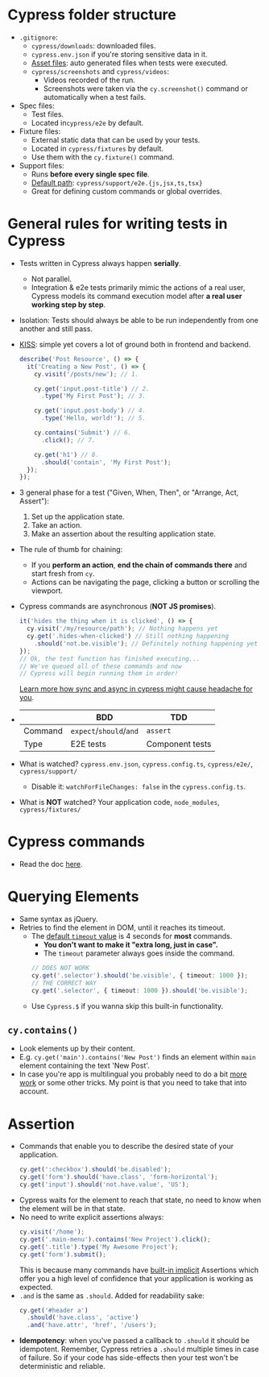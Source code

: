 # Cypress folder structure

- `.gitignore`:
  - `cypress/downloads`: downloaded files.
  - `cypress.env.json` if you're storing sensitive data in it.
  - [Asset files](https://docs.cypress.io/guides/core-concepts/writing-and-organizing-tests#Asset-Files): auto generated files when tests were executed.
  - `cypress/screenshots` and `cypress/videos`:
    - Videos recorded of the run.
    - Screenshots were taken via the `cy.screenshot()` command or automatically when a test fails.
- Spec files:
  - Test files.
  - Located in`cypress/e2e` by default.
- Fixture files:
  - External static data that can be used by your tests.
  - Located in `cypress/fixtures` by default.
  - Use them with the `cy.fixture()` command.
- Support files:
  - Runs **before every single spec file**.
  - [Default path](https://docs.cypress.io/guides/core-concepts/writing-and-organizing-tests#Support-file): `cypress/support/e2e.{js,jsx,ts,tsx}`
  - Great for defining custom commands or global overrides.

# General rules for writing tests in Cypress

- Tests written in Cypress always happen **serially**.

  - Not parallel.
  - Integration & e2e tests primarily mimic the actions of a real user, Cypress models its command execution model after **a real user working step by step**.

- Isolation: Tests should always be able to be run independently from one another and still pass.

- [KISS](https://en.wikipedia.org/wiki/KISS_principle): simple yet covers a lot of ground both in frontend and backend.

  ```ts
  describe('Post Resource', () => {
    it('Creating a New Post', () => {
      cy.visit('/posts/new'); // 1.

      cy.get('input.post-title') // 2.
        .type('My First Post'); // 3.

      cy.get('input.post-body') // 4.
        .type('Hello, world!'); // 5.

      cy.contains('Submit') // 6.
        .click(); // 7.

      cy.get('h1') // 8.
        .should('contain', 'My First Post');
    });
  });
  ```

- 3 general phase for a test ("Given, When, Then", or "Arrange, Act, Assert"):

  1. Set up the application state.
  2. Take an action.
  3. Make an assertion about the resulting application state.

- The rule of thumb for chaining:

  - If you **perform an action**, **end the chain of commands there** and start fresh from `cy`.
  - Actions can be navigating the page, clicking a button or scrolling the viewport.

- Cypress commands are asynchronous (**NOT JS promises**).

  ```ts
  it('hides the thing when it is clicked', () => {
    cy.visit('/my/resource/path'); // Nothing happens yet
    cy.get('.hides-when-clicked') // Still nothing happening
      .should('not.be.visible'); // Definitely nothing happening yet
  });
  // Ok, the test function has finished executing...
  // We've queued all of these commands and now
  // Cypress will begin running them in order!
  ```

  [Learn more how sync and async in cypress might cause headache for you](https://docs.cypress.io/guides/core-concepts/introduction-to-cypress#Mixing-Async-and-Sync-code).

- |         | BDD                     | TDD             |
  | ------- | ----------------------- | --------------- |
  | Command | `expect`/`should`/`and` | `assert`        |
  | Type    | E2E tests               | Component tests |

- What is watched? `cypress.env.json`, `cypress.config.ts`, `cypress/e2e/`, `cypress/support/`
  - Disable it: `watchForFileChanges: false` in the `cypress.config.ts`.
- What is **NOT** watched? Your application code, `node_modules`, `cypress/fixtures/`

# Cypress commands

- Read the doc [here](https://docs.cypress.io/api/table-of-contents).

# Querying Elements

- Same syntax as jQuery.
- Retries to find the element in DOM, until it reaches its timeout.
  - The [default `timeout` value](https://docs.cypress.io/guides/core-concepts/introduction-to-cypress#Default-Values) is 4 seconds for **most** commands.
    - **You don't want to make it "extra long, just in case".**
    - The `timeout` parameter always goes inside the command.
    ```ts
    // DOES NOT WORK
    cy.get('.selector').should('be.visible', { timeout: 1000 });
    // THE CORRECT WAY
    cy.get('.selector', { timeout: 1000 }).should('be.visible');
    ```
  - Use `Cypress.$` if you wanna skip this built-in functionality.

## `cy.contains()`

- Look elements up by their content.
- E.g. `cy.get('main').contains('New Post')` finds an element within `main` element containing the text 'New Post'.
- In case you're app is multilingual you probably need to do a bit [more work](https://stackoverflow.com/a/60091081/8784518) or some other tricks. My point is that you need to take that into account.

# Assertion

- Commands that enable you to describe the desired state of your application.
  ```ts
  cy.get(':checkbox').should('be.disabled');
  cy.get('form').should('have.class', 'form-horizontal');
  cy.get('input').should('not.have.value', 'US');
  ```
- Cypress waits for the element to reach that state, no need to know when the element will be in that state.
- No need to write explicit assertions always:
  ```ts
  cy.visit('/home');
  cy.get('.main-menu').contains('New Project').click();
  cy.get('.title').type('My Awesome Project');
  cy.get('form').submit();
  ```
  This is because many commands have [built-in implicit](https://docs.cypress.io/guides/core-concepts/introduction-to-cypress#For-instance) Assertions which offer you a high level of confidence that your application is working as expected.
- `.and` is the same as `.should`. Added for readability sake:
  ```ts
  cy.get('#header a')
    .should('have.class', 'active')
    .and('have.attr', 'href', '/users');
  ```
- **Idempotency**: when you've passed a callback to `.should` it should be idempotent. Remember, Cypress retries a `.should` multiple times in case of failure. So if your code has side-effects then your test won't be deterministic and reliable.
